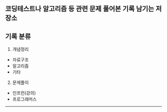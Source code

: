 ## 코딩테스트나 알고리즘 등 관련 문제 풀어본 기록 남기는 저장소

## 기록 분류

1. 개념정리

- 자료구조
- 알고리즘
- 기타

2. 문제풀이

- 인프런(강의)
- 프로그래머스

---
